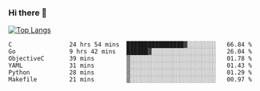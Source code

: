 ### Hi there 👋

<!--
**3Xpl0it3r/3Xpl0it3r** is a ✨ _special_ ✨ repository because its `README.md` (this file) appears on your GitHub profile.

Here are some ideas to get you started:

- 🔭 I’m currently working on ...
- 🌱 I’m currently learning ...
- 👯 I’m looking to collaborate on ...
- 🤔 I’m looking for help with ...
- 💬 Ask me about ...
- 📫 How to reach me: ...
- 😄 Pronouns: ...
- ⚡ Fun fact: ...
-->


[![Top Langs](https://github-readme-stats.vercel.app/api/top-langs/?username=3Xpl0it3r&layout=compact)](https://github.com/3Xpl0it3r/3Xpl0it3r)

<!--START_SECTION:waka-->

```text
C                24 hrs 54 mins  ████████████████▓░░░░░░░░   66.84 %
Go               9 hrs 42 mins   ██████▓░░░░░░░░░░░░░░░░░░   26.04 %
ObjectiveC       39 mins         ▒░░░░░░░░░░░░░░░░░░░░░░░░   01.78 %
YAML             31 mins         ▒░░░░░░░░░░░░░░░░░░░░░░░░   01.43 %
Python           28 mins         ▒░░░░░░░░░░░░░░░░░░░░░░░░   01.29 %
Makefile         21 mins         ▒░░░░░░░░░░░░░░░░░░░░░░░░   00.97 %
```

<!--END_SECTION:waka-->
